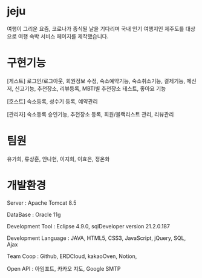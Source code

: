 # jeju
여행이 그리운 요즘, 코로나가 종식될 날을 기다리며
국내 인기 여행지인 제주도를 대상으로 여행 숙박 서비스 페이지를 제작했습니다.

# 구현기능
[게스트]
로그인/로그아웃, 회원정보 수정, 숙소예약기능, 숙소취소기능, 결제기능, 메신저, 신고기능, 추천장소,
리뷰등록, MBTI별 추천장소 테스트, 좋아요 기능

[호스트]
숙소등록, 성수기 등록, 예약관리

[관리자]
숙소등록 승인기능, 추천장소 등록, 회원/블랙리스트 관리, 리뷰관리

# 팀원
유가희, 류상훈, 안나현, 이지희, 이효은, 정온화

# 개발환경
Server : Apache Tomcat 8.5

DataBase : Oracle 11g

Development Tool : Eclipse 4.9.0,  sqlDeveloper version 21.2.0.187

Development Language : JAVA, HTML5, CSS3, JavaScript, jQuery, SQL, Ajax

Team Coop : Github, ERDCloud, kakaoOven, Notion,

Open API : 아임포트, 카카오 지도, Google SMTP
